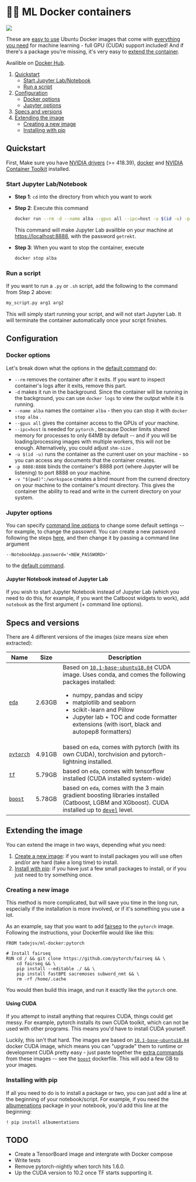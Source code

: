 # 🐋🔥 ML Docker containers

<a href="https://hub.docker.com/repository/docker/tadejsv/ml-docker" alt="Docker hub"><img src="https://img.shields.io/docker/pulls/tadejsv/ml-docker?style=for-the-badge"/></a>

These are [easy to use](#quickstart) Ubuntu Docker images that come with [everything you need](#specs-and-versions) for machine learning - full GPU (CUDA) support included! And if there's a package you're missing, it's very easy to [extend the container](#extending-the-container).

Availible on [Docker Hub](https://hub.docker.com/repository/docker/tadejsv/ml-docker).

1. [Quickstart](#quickstart)
    - [Start Jupyter Lab/Notebook](#start-jupyter-labnotebook)
    - [Run a script](#run-a-script)
2. [Configuration](#configuration)
    - [Docker options](#docker-options)
    - [Jupyter options](#Jupyter-options)
3. [Specs and versions](#specs-and-versions)
4. [Extending the image](#extending-the-image)
    - [Creating a new image](#creating-a-new-image)
    - [Installing with pip](#installing-with-pip)

## Quickstart

First, Make sure you have [NVIDIA drivers](https://www.nvidia.com/Download/index.aspx) (>= 418.39), [docker](https://docs.docker.com/engine/install/) and [NVIDIA Container Toolkit](https://github.com/NVIDIA/nvidia-docker) installed.

### Start Jupyter Lab/Notebook

- **Step 1**: `cd` into the directory from which you want to work
- **Step 2**: Execute this command

    ``` bash
    docker run --rm -d --name alba --gpus all --ipc=host -u $(id -u) -p 8888:8888 -v "$(pwd)":/workspace tadejsv/ml-docker:pytorch
    ```

    This command will make Jupyter Lab availible on your machine at [https://localhost:8888](https://localhost:8888), with the password `getrekt`.
- **Step 3**: When you want to stop the container, execute
    ``` bash
    docker stop alba
    ````

### Run a script

If you want to run a `.py` or `.sh` script, add the following to the command from Step 2 above:

```bash
my_script.py arg1 arg2
```

This will simply start running your script, and will not start Jupyter Lab. It will terminate the container automatically once your script finishes.

## Configuration

### Docker options

Let's break down what the options in the [default command](#start-jupyter-labnotebook) do:

* `--rm` removes the container after it exits. If you want to inspect container's logs after it exits, remove this part.
* `-d` makes it run in the background. Since the container will be running in the background, you can use `docker logs` to view the output while it is running.
* `--name alba` names the container `alba` - then you can stop it with `docker stop alba` .
* `--gpus all` gives the container access to the GPUs of your machine.
* `--ipc=host` is needed for `pytorch` , because Docker limits shared memory for processes to only 64MB by default -- and if you will be loading/processing images with multiple workers, this will not be enough. Alternatively, you could adjust `shm-size` .
* `-u $(id -u)` runs the container as the current user on your machine - so you can access any documents that the container creates.
* `-p 8888:8888` binds the container's 8888 port (where Jupyter will be listening) to port 8888 on your machine. 
* `-v "$(pwd)":/workspace` creates a bind mount from the currend directory on your machine to the container's mount directory. This gives the container the ability to read and write in the current directory on your system.  

### Jupyter options

You can specify [command line options](https://jupyter-notebook.readthedocs.io/en/stable/config.html) to change some default settings -- for example, to change the passowrd. You can create a new password following the steps [here](https://jupyter-notebook.readthedocs.io/en/stable/public_server.html#preparing-a-hashed-password), and then change it by passing a command line argument

```
--NotebookApp.password='<NEW_PASSWORD>'
```

to the [default command](#start-jupyter-labnotebook).

#### Jupyter Notebook instead of Jupyter Lab

If you wish to start Jupyter Notebook instead of Jupyter Lab (which you need to do this, for example, if you want the Catboost widgets to work), add `notebook` as the first argument (+ command line options).


## Specs and versions

There are 4 different versions of the images (size means size when extracted):

| Name | Size | Description |
| ---- | ---- | ----------- |
| [`eda`](https://github.com/tadejsv/ml-docker/blob/master/Dockerfile.eda) | 2.63GB | Based on [`10.1-base-ubuntu18.04`](https://gitlab.com/nvidia/container-images/cuda/-/blob/master/dist/ubuntu18.04/10.1/base/Dockerfile) CUDA image. Uses conda, and comes the following packages installed: <ul><li>numpy, pandas and scipy</li><li>matplotlib and seaborn</li><li>scikit-learn and Pillow</li><li>Jupyter lab + TOC and code formatter extensions (with isort, black and autopep8 formatters)</li></ul>|
| [`pytorch`](https://github.com/tadejsv/ml-docker/blob/master/Dockerfile.pytorch) | 4.91GB| based on `eda`, comes with pytorch (with its own CUDA), torchvision and pytorch-lightning installed. |
| [`tf`](https://github.com/tadejsv/ml-docker/blob/master/Dockerfile.tensorflow) | 5.79GB | based on `eda`, comes with tensorflow installed (CUDA installed system-wide) |
| [`boost`](https://github.com/tadejsv/ml-docker/blob/master/Dockerfile.boost) | 5.78GB | based on `eda`, comes with the 3 main gradient boosting libraries installed (Catboost, LGBM and XGboost). CUDA installed up to [`devel`](https://gitlab.com/nvidia/container-images/cuda/-/blob/master/dist/ubuntu18.04/10.1/devel/Dockerfile) level. |

## Extending the image

You can extend the image in two ways, depending what you need:

1. [Create a new image](#creating-a-new-image): if you want to install packages you will use often and/or are hard (take a long time) to install.
2. [Install with pip](#installing-with-pip): if you have just a few small packages to install, or if you just need to try something once.

### Creating a new image

This method is more complicated, but will save you time in the long run, especially if the installation is more involved, or if it's something you use a lot.

As an example, say that you want to add [fairseq](https://github.com/pytorch/fairseq) to the `pytorch` image. Following the instructions, your Dockerfile would like like this:

``` docker
FROM tadejsv/ml-docker:pytorch

# Install fairseq
RUN cd / && git clone https://github.com/pytorch/fairseq && \
    cd fairseq && \
    pip install --editable ./ && \
    pip install fastBPE sacremoses subword_nmt && \
    rm -rf /home/.cache
```

You would then build this image, and run it exactly like the `pytorch` one.

#### Using CUDA

If you attempt to install anything that requires CUDA, things could get messy. For example, pytorch installs its own CUDA toolkit, which can not be used with other programs. This means you'd have to install CUDA yourself.

Luckily, this isn't that hard. The images are based on [ `10.1-base-ubuntu18.04` ](https://hub.docker.com/r/nvidia/cuda/) docker CUDA image, which means you can "upgrade" them to runtime or development CUDA pretty easy - just paste together the [extra commands](https://gitlab.com/nvidia/container-images/cuda/-/tree/master/dist/ubuntu18.04/10.2) from these images -- see the [`boost`](https://github.com/tadejsv/ml-docker/blob/master/Dockerfile.boost) dockerfile. This will add a few GB to your images.

### Installing with pip

If all you need to do is to install a package or two, you can just add a line at the beginning of your notebook/script. For example, if you need the [albumenations](https://github.com/albumentations-team/albumentations) package in your notebook, you'd add this line at the beginning:
 
``` 
! pip install albumentations
```

## TODO

* Create a TensorBoard image and intergrate with Docker compose
* Write tests
* Remove pytorch-nightly  when torch hits 1.6.0.
* Up the CUDA version to 10.2 once TF starts supporting it.
